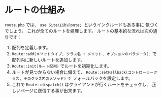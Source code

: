# ルートの仕組み

`route.php` では、 `use Site\Lib\Route; `というインクルードもある事に
気づくでしょう。
これが全てのルートを処理します。
ルートの基本的な流れは次の通りです：

1. 配列を定義します。
2. `Route::add(メソッドタイプ, クラス名 + メソッド, オプションのパラメータ);` で
   配列内に新しいルートを追加します。
3. `Route::init(ルート配列)` でルートを初期化します。
4. ルートが見つからない場合に備えて、
   `Route::setFallback(コントローラークラス, そのクラス内のメソッド)` で
   フォールバックを設定します。
5. これで `Route::dispatch()` はクライアントが行くルートをチェックし、
   正しいページに送信する事が出来ます。
